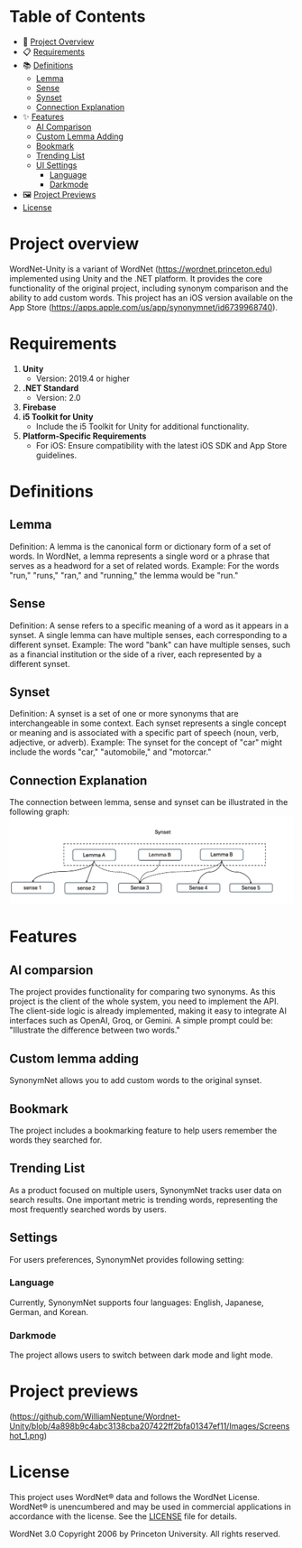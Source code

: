 # Table of Contents

- 🚀 [Project Overview](#Project-overview)
- 📋 [Requirements](#Requirements)
- 📚 [Definitions](#Definitions)
  - [Lemma](#Lemma)
  - [Sense](#Sense)
  - [Synset](#Synset)
  - [Connection Explanation](#Connection-Explanation)
- ✨ [Features](#Features)
  - [AI Comparison](#AI-comparsion)
  - [Custom Lemma Adding](#Custom-lemma-adding)
  - [Bookmark](#Bookmark)
  - [Trending List](#Trending-list)
  - [UI Settings](#Settings)
    - [Language](#Language)
    - [Darkmode](#Darkmode)
- 🖼️ [Project Previews](#Project-previews)
-   [License](#License)

# Project overview
WordNet-Unity is a variant of WordNet (https://wordnet.princeton.edu) implemented using Unity and the .NET platform. It provides the core functionality of the original project, including synonym comparison and the ability to add custom words. This project has an iOS version available on the App Store (https://apps.apple.com/us/app/synonymnet/id6739968740).
# Requirements
1. **Unity**
   - Version: 2019.4 or higher
2. **.NET Standard**
   - Version: 2.0
3. **Firebase**
4. **i5 Toolkit for Unity**
   - Include the i5 Toolkit for Unity for additional functionality.
6. **Platform-Specific Requirements**
   - For iOS: Ensure compatibility with the latest iOS SDK and App Store guidelines.


# Definitions
## Lemma
Definition: A lemma is the canonical form or dictionary form of a set of words. In WordNet, a lemma represents a single word or a phrase that serves as a headword for a set of related words.
Example: For the words "run," "runs," "ran," and "running," the lemma would be "run."

## Sense
Definition: A sense refers to a specific meaning of a word as it appears in a synset. A single lemma can have multiple senses, each corresponding to a different synset.
Example: The word "bank" can have multiple senses, such as a financial institution or the side of a river, each represented by a different synset.

## Synset
Definition: A synset is a set of one or more synonyms that are interchangeable in some context. Each synset represents a single concept or meaning and is associated with a specific part of speech (noun, verb, adjective, or adverb).
Example: The synset for the concept of "car" might include the words "car," "automobile," and "motorcar."

## Connection Explanation
The connection between lemma, sense and synset can be illustrated in the following graph:
![Relations](https://github.com/WilliamNeptune/Wordnet-Unity/blob/4a898b9c4abc3138cba207422ff2bfa01347ef11/Images/structure_1.png)

# Features
## AI comparsion
The project provides functionality for comparing two synonyms. As this project is the client of the whole system, you need to implement the API. The client-side logic is already implemented, making it easy to integrate AI interfaces such as OpenAI, Groq, or Gemini. A simple prompt could be: "Illustrate the difference between two words."
## Custom lemma adding
SynonymNet allows you to add custom words to the original synset.
## Bookmark 
The project includes a bookmarking feature to help users remember the words they searched for.
## Trending List
As a product focused on multiple users, SynonymNet tracks user data on search results. One important metric is trending words, representing the most frequently searched words by users.
## Settings
For users preferences, SynonymNet provides following setting:
### Language
Currently, SynonymNet supports four languages: English, Japanese, German, and Korean.
### Darkmode
The project allows users to switch between dark mode and light mode.


# Project previews
(https://github.com/WilliamNeptune/Wordnet-Unity/blob/4a898b9c4abc3138cba207422ff2bfa01347ef11/Images/Screenshot_1.png)

# License

This project uses WordNet® data and follows the WordNet License. WordNet® is unencumbered and may be used in commercial applications in accordance with the license. See the [LICENSE](LICENSE) file for details.

WordNet 3.0 Copyright 2006 by Princeton University. All rights reserved.


